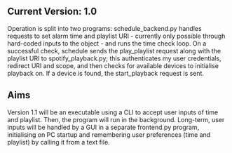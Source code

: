 ## Current Version: 1.0
Operation is split into two programs: schedule_backend.py handles requests to set alarm time and playlist URI - currently only possible through hard-coded inputs to the object - and runs the time check loop. On a successful check, schedule sends the play_playlist request along with the playlist URI to spotify_playback.py; this authenticates my user credentials, redirect URI and scope, and then checks for available devices to initialise playback on. If a device is found, the start_playback request is sent.

## Aims
Version 1.1 will be an executable using a CLI to accept user inputs of time and playlist. Then, the program will run in the background. Long-term, user inputs will be handled by a GUI in a separate frontend.py program, initialising on PC startup and remembering user preferences (time and playlist) by calling it from a text file.
